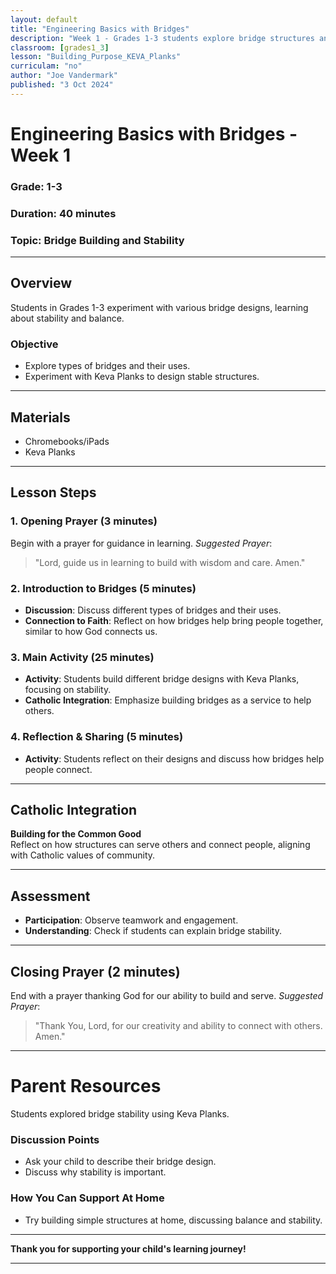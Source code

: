 ```yaml
---
layout: default
title: "Engineering Basics with Bridges"
description: "Week 1 - Grades 1-3 students explore bridge structures and basic engineering concepts."
classroom: [grades1_3]
lesson: "Building_Purpose_KEVA_Planks"
curriculam: "no"
author: "Joe Vandermark"
published: "3 Oct 2024"
---
```


# Engineering Basics with Bridges - Week 1

### **Grade**: 1-3  
### **Duration**: 40 minutes  
### **Topic**: Bridge Building and Stability

---

## **Overview**
Students in Grades 1-3 experiment with various bridge designs, learning about stability and balance.

### **Objective**
- Explore types of bridges and their uses.
- Experiment with Keva Planks to design stable structures.

---

## **Materials**
- Chromebooks/iPads
- Keva Planks

---

## **Lesson Steps**

### **1. Opening Prayer (3 minutes)**
Begin with a prayer for guidance in learning.
_Suggested Prayer_:  
> "Lord, guide us in learning to build with wisdom and care. Amen."

### **2. Introduction to Bridges (5 minutes)**
- **Discussion**: Discuss different types of bridges and their uses.
- **Connection to Faith**: Reflect on how bridges help bring people together, similar to how God connects us.

### **3. Main Activity (25 minutes)**
- **Activity**: Students build different bridge designs with Keva Planks, focusing on stability.
- **Catholic Integration**: Emphasize building bridges as a service to help others.

### **4. Reflection & Sharing (5 minutes)**
- **Activity**: Students reflect on their designs and discuss how bridges help people connect.

---

## **Catholic Integration**
**Building for the Common Good**  
Reflect on how structures can serve others and connect people, aligning with Catholic values of community.

---

## **Assessment**
- **Participation**: Observe teamwork and engagement.
- **Understanding**: Check if students can explain bridge stability.

---

## **Closing Prayer (2 minutes)**
End with a prayer thanking God for our ability to build and serve.
_Suggested Prayer_:  
> "Thank You, Lord, for our creativity and ability to connect with others. Amen."

---

# Parent Resources

Students explored bridge stability using Keva Planks.

### **Discussion Points**
- Ask your child to describe their bridge design.
- Discuss why stability is important.

### **How You Can Support At Home**
- Try building simple structures at home, discussing balance and stability.

---

**Thank you for supporting your child's learning journey!**

---
